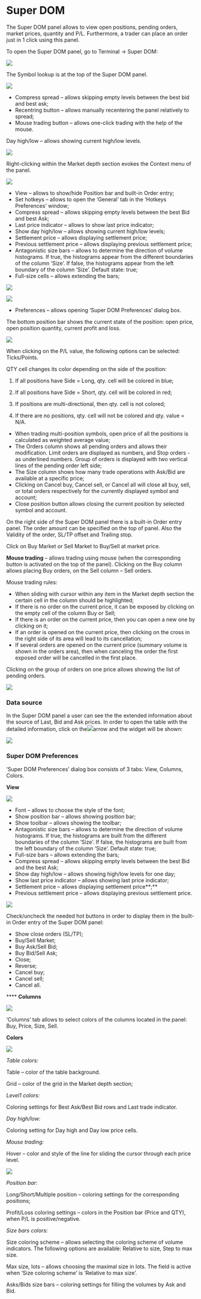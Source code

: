 # Super DOM

The Super DOM panel allows to view open positions, pending orders, market prices, quantity and P/L. Furthermore, a trader can place an order just in 1 click using this panel. 

To open the Super DOM panel, go to Terminal -&gt; Super DOM:

![](../../../.gitbook/assets/1pic.png)

The Symbol lookup is at the top of the Super DOM panel.

![](../../../.gitbook/assets/2%20%28113%29.png)

* Compress spread – allows skipping empty levels between the best bid and best ask;
* Recentring button – allows manually recentering the panel relatively to spread;
* Mouse trading button – allows one-click trading with the help of the mouse.

Day high/low – allows showing current high/low levels.

![](../../../.gitbook/assets/3%20%2890%29.png)

Right-clicking within the Market depth section evokes the Context menu of the panel.

![](../../../.gitbook/assets/4%20%2862%29.png)

* View – allows to show/hide Position bar and built-in Order entry;
* Set hotkeys – allows to open the ‘General’ tab in the ‘Hotkeys Preferences’ window;  
* Compress spread – allows skipping empty levels between the best Bid and best Ask;
* Last price indicator – allows to show last price indicator;
* Show day high/low – allows showing current high/low levels;
* Settlement price – allows displaying settlement price;
* Previous settlement price – allows displaying previous settlement price;
* Antagonistic size bars – allows to determine the direction of volume histograms. If true, the histograms appear from the different boundaries of the column ‘Size’. If false, the histograms appear from the left boundary of the column ‘Size’. Default state: true;
* Full-size cells – allows extending the bars;

![](../../../.gitbook/assets/5%20%2854%29.png)

![](../../../.gitbook/assets/6%20%2842%29.png)

* Preferences – allows opening ‘Super DOM Preferences’ dialog box.

The bottom position bar shows the current state of the position: open price, open position quantity, current profit and loss.

![](../../../.gitbook/assets/7%20%2833%29.png)

When clicking on the P/L value, the following options can be selected: Ticks/Points.

QTY cell changes its color depending on the side of the position:

1.    If all positions have Side = Long, qty. cell will be colored in blue;

2.    If all positions have Side = Short, qty. cell will be colored in red;

3.    If positions are multi-directional, then qty. cell is not colored;

4.    If there are no positions, qty. cell will not be colored and qty. value = N/A.

* When trading multi-position symbols, open price of all the positions is calculated as weighted average value;
* The Orders column shows all pending orders and allows their modification. Limit orders are displayed as numbers, and Stop orders - as underlined numbers. Group of orders is displayed with two vertical lines of the pending order left side;
* The Size column shows how many trade operations with Ask/Bid are available at a specific price;
* Clicking on Cancel buy, Cancel sell, or Cancel all will close all buy, sell, or total orders respectively for the currently displayed symbol and account;
* Close position button allows closing the current position by selected symbol and account.

On the right side of the Super DOM panel there is a built-in Order entry panel. The order amount can be specified on the top of panel. Also the Validity of the order, SL/TP offset and Trailing stop.

Click on Buy Market or Sell Market to Buy/Sell at market price.

**Mouse trading** – allows trading using mouse \(when the corresponding button is activated on the top of the panel\). Clicking on the Buy column allows placing Buy orders, on the Sell column – Sell orders.

Mouse trading rules:

* When sliding with cursor within any item in the Market depth section the certain cell in the column should be highlighted;
* If there is no order on the current price, it can be exposed by clicking on the empty cell of the column Buy or Sell;
* If there is an order on the current price, then you can open a new one by clicking on it;
* If an order is opened on the current price, then clicking on the cross in the right side of its area will lead to its cancellation;
* If several orders are opened on the current price \(summary volume is shown in the orders area\), then when canceling the order the first exposed order will be cancelled in the first place.

Clicking on the group of orders on one price allows showing the list of pending orders.

![](../../../.gitbook/assets/orders.png)

### Data source <a id="data-source"></a>

In the Super DOM panel a user can see the the extended information about the source of Last, Bid and Ask prices. In order to open the table with the detailed information, click on the![](../../../.gitbook/assets/image2-kopiya%20%281%29.png)arrow and the widget will be shown:

![](../../../.gitbook/assets/image6%20%281%29.png)

### **Super DOM Preferences**

‘Super DOM Preferences’ dialog box consists of 3 tabs: View, Columns, Colors. 

**View**

![](../../../.gitbook/assets/9%20%2815%29.png)

* Font – allows to choose the style of the font;
* Show position bar – allows showing position bar;
* Show toolbar – allows showing the toolbar;
* Antagonistic size bars – allows to determine the direction of volume histograms. If true, the histograms are built from the different boundaries of the column ‘Size’. If false, the histograms are built from the left boundary of the column ‘Size’. Default state: true;
* Full-size bars – allows extending the bars;
* Compress spread – allows skipping empty levels between the best Bid and the best Ask;
* Show day high/low – allows showing high/low levels for one day;
* Show last price indicator – allows showing last price indicator;
* Settlement price – allows displaying settlement price**;**
* Previous settlement price – allows displaying previous settlement price.

![](../../../.gitbook/assets/10%20%2813%29.png)

Check/uncheck the needed hot buttons in order to display them in the built-in Order entry of the Super DOM panel:

* Show close orders \(SL/TP\);
* Buy/Sell Market;
* Buy Ask/Sell Bid;
* Buy Bid/Sell Ask;
* Close;
* Reverse;
* Cancel buy;
* Cancel sell;
* Cancel all.

 **** **Columns**

![](../../../.gitbook/assets/11%20%289%29.png)

‘Columns’ tab allows to select colors of the columns located in the panel: Buy, Price, Size, Sell.

**Colors**

![](../../../.gitbook/assets/12%20%285%29.png)

_Table colors:_

Table – color of the table background.

Grid – color of the grid in the Market depth section;

_Level1 colors:_

Coloring settings for Best Ask/Best Bid rows and Last trade indicator.

_Day high/low:_

Coloring setting for Day high and Day low price cells.

_Mouse trading:_ 

Hover – color and style of the line for sliding the cursor through each price level.

![](../../../.gitbook/assets/13%20%285%29.png)

_Position bar:_

Long/Short/Multiple position – coloring settings for the corresponding positions;

Profit/Loss coloring settings – colors in the Position bar \(Price and QTY\), when P/L is positive/negative.

_Size bars colors:_

Size coloring scheme – allows selecting the coloring scheme of volume indicators. The following options are available: Relative to size, Step to max size.

Max size, lots – allows choosing the maximal size in lots. The field is active when ‘Size coloring scheme’ is ‘Relative to max size’.

Asks/Bids size bars – coloring settings for filling the volumes by Ask and Bid.

